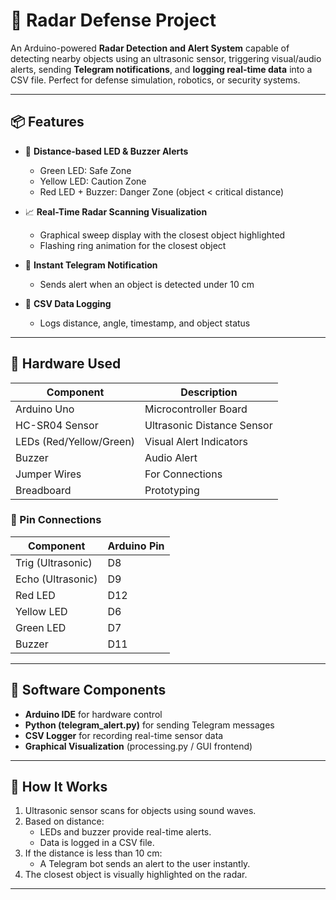 
# 🔭 Radar Defense Project

An Arduino-powered **Radar Detection and Alert System** capable of detecting nearby objects using an ultrasonic sensor, triggering visual/audio alerts, sending **Telegram notifications**, and **logging real-time data** into a CSV file. Perfect for defense simulation, robotics, or security systems.

---

## 📦 Features

- 🚨 **Distance-based LED & Buzzer Alerts**
  - Green LED: Safe Zone
  - Yellow LED: Caution Zone
  - Red LED + Buzzer: Danger Zone (object < critical distance)

- 📈 **Real-Time Radar Scanning Visualization**
  - Graphical sweep display with the closest object highlighted
  - Flashing ring animation for the closest object

- 📲 **Instant Telegram Notification**
  - Sends alert when an object is detected under 10 cm

- 📂 **CSV Data Logging**
  - Logs distance, angle, timestamp, and object status

---

## 🔧 Hardware Used

| Component            | Description                     |
|---------------------|---------------------------------|
| Arduino Uno         | Microcontroller Board           |
| HC-SR04 Sensor      | Ultrasonic Distance Sensor      |
| LEDs (Red/Yellow/Green) | Visual Alert Indicators    |
| Buzzer              | Audio Alert                     |
| Jumper Wires        | For Connections                 |
| Breadboard          | Prototyping                     |

### 🔌 Pin Connections

| Component       | Arduino Pin |
|----------------|-------------|
| Trig (Ultrasonic) | D8       |
| Echo (Ultrasonic) | D9       |
| Red LED         | D12        |
| Yellow LED      | D6         |
| Green LED       | D7         |
| Buzzer          | D11        |

---

## 🧠 Software Components

- **Arduino IDE** for hardware control
- **Python (telegram_alert.py)** for sending Telegram messages
- **CSV Logger** for recording real-time sensor data
- **Graphical Visualization** (processing.py / GUI frontend)

---

## 🚀 How It Works

1. Ultrasonic sensor scans for objects using sound waves.
2. Based on distance:
   - LEDs and buzzer provide real-time alerts.
   - Data is logged in a CSV file.
3. If the distance is less than 10 cm:
   - A Telegram bot sends an alert to the user instantly.
4. The closest object is visually highlighted on the radar.

---

